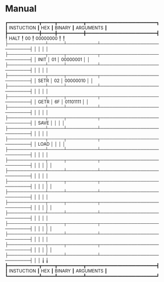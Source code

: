 # Manual

 ┏━━━━━━━━━━━━┳━━━━━┳━━━━━━━━━━┳━━━━━━━━━━━━━━━━━━━━━━━━━━━┓
 ┃ INSTUCTION ┃ HEX ┃  BINARY  ┃         ARGUMENTS         ┃
 ┣━━━━━━━━━━━━╋━━━━━╋━━━━━━━━━━╋━━━━━━━━━━━━━━━━━━━━━━━━━━━┫
 ╿ HALT       ╿ 00  ╿ 00000000 ╿                           ╿
 ├────────────┴─────┴──────────┴───────────────────────────┤
 │                                                         │
 │                                                         │
 ├────────────┬─────┬──────────┬───────────────────────────┤
 │ INIT       │ 01  │ 00000001 │                           │
 ├────────────┴─────┴──────────┴───────────────────────────┤
 │                                                         │
 │                                                         │
 ├────────────┬─────┬──────────┬───────────────────────────┤ 
 │ SETR       │ 02  │ 00000010 │                           │
 ├────────────┴─────┴──────────┴───────────────────────────┤ 
 │                                                         │
 │                                                         │
 ├────────────┬─────┬──────────┬───────────────────────────┤
 │ GETR       │ 6F  │ 01101111 │                           │
 ├────────────┴─────┴──────────┴───────────────────────────┤
 │                                                         │
 │                                                         │
 ├────────────┬─────┬──────────┬───────────────────────────┤
 │ SAVE       │     │          │                           │
 ├────────────┴─────┴──────────┴───────────────────────────┤
 │                                                         │
 │                                                         │
 ├────────────┬─────┬──────────┬───────────────────────────┤ 
 │ LOAD       │     │          │                           │
 ├────────────┴─────┴──────────┴───────────────────────────┤ 
 │                                                         │
 │                                                         │
 ├────────────┬─────┬──────────┬───────────────────────────┤
 │            │     │          │                           │
 ├────────────┴─────┴──────────┴───────────────────────────┤
 │                                                         │
 │                                                         │
 ├────────────┬─────┬──────────┬───────────────────────────┤
 │            │     │          │                           │
 ├────────────┴─────┴──────────┴───────────────────────────┤
 │                                                         │
 │                                                         │
 ├────────────┬─────┬──────────┬───────────────────────────┤ 
 │            │     │          │                           │
 ├────────────┴─────┴──────────┴───────────────────────────┤ 
 │                                                         │
 │                                                         │
 ├────────────┬─────┬──────────┬───────────────────────────┤
 │            │     │          │                           │
 ├────────────┴─────┴──────────┴───────────────────────────┤
 │                                                         │
 │                                                         │
 ├────────────┬─────┬──────────┬───────────────────────────┤ 
 │            │     │          │                           │
 ├────────────┴─────┴──────────┴───────────────────────────┤ 
 │                                                         │
 ╽                                                         ╽
 ┣━━━━━━━━━━━━┳━━━━━┳━━━━━━━━━━┳━━━━━━━━━━━━━━━━━━━━━━━━━━━┫
 ┃ INSTUCTION ┃ HEX ┃  BINARY  ┃         ARGUMENTS         ┃
 ┗━━━━━━━━━━━━┻━━━━━┻━━━━━━━━━━┻━━━━━━━━━━━━━━━━━━━━━━━━━━━┛